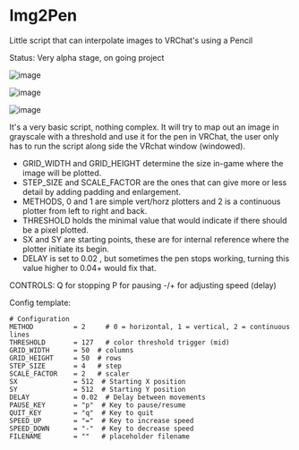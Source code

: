 # Img2Pen
Little script that can interpolate images to VRChat's using a Pencil

Status: Very alpha stage, on going project

![image](https://github.com/user-attachments/assets/9c81911f-033a-4650-97eb-8bd09d3beae7)

![image](https://github.com/user-attachments/assets/2b1f0094-cf4e-4f76-b7b0-f7c8b2a597d2)

![image](https://github.com/user-attachments/assets/37dc3149-b542-4f2a-9bc2-f1dd118b3f27)


It's a very basic script, nothing complex.
It will try to map out an image in grayscale with a threshold and use it for the pen in VRChat,
the user only has to run the script along side the VRchat window (windowed).

* GRID_WIDTH and GRID_HEIGHT determine the size in-game where the image will be plotted.
* STEP_SIZE and SCALE_FACTOR are the ones that can give more or less detail by adding padding and enlargement.
* METHODS, 0 and 1 are simple vert/horz plotters and 2 is a continuous plotter from left to right and back.
* THRESHOLD holds the minimal value that would indicate if there should be a pixel plotted.
* SX and SY are starting points, these are for internal reference where the plotter initiate its begin.
* DELAY is set to 0.02 , but sometimes the pen stops working, turning this value higher to 0.04+ would fix that.

CONTROLS:
Q for stopping
P for pausing
-/+ for adjusting speed (delay)

Config template:
```
# Configuration
METHOD          = 2     # 0 = horizontal, 1 = vertical, 2 = continuous lines
THRESHOLD       = 127   # color threshold trigger (mid)
GRID_WIDTH      = 50  # columns
GRID_HEIGHT     = 50  # rows
STEP_SIZE       = 4   # step
SCALE_FACTOR    = 2   # scaler
SX              = 512  # Starting X position
SY              = 512  # Starting Y position
DELAY           = 0.02  # Delay between movements
PAUSE_KEY       = "p"  # Key to pause/resume
QUIT_KEY        = "q"  # Key to quit
SPEED_UP        = "="  # Key to increase speed
SPEED_DOWN      = "-"  # Key to decrease speed
FILENAME        = ""   # placeholder filename
```

